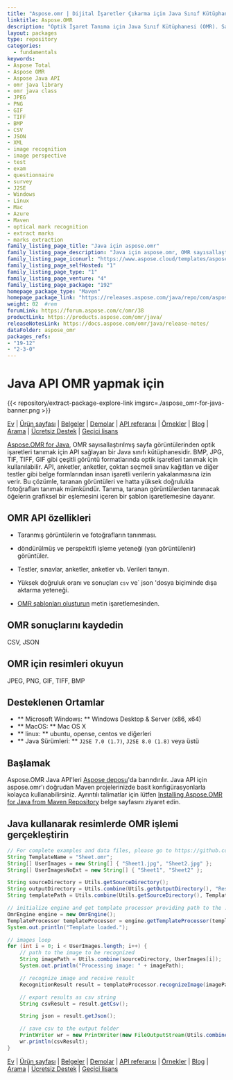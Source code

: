 ```yaml
---
title: "Aspose.omr | Dijital İşaretler Çıkarma için Java Sınıf Kütüphanesi" 
linktitle: Aspose.OMR
description: "Optik İşaret Tanıma için Java Sınıf Kütüphanesi (OMR). Sayısallaştırılmış veya taranan görüntülerden, fotoğraflardan, anketlerden, sınavlardan ve anketlerden işaretleri tanıyın ve çıkarın." 
layout: packages
type: repository
categories:
  - fundamentals
keywords:
- Aspose Total
- Aspose OMR
- Aspose Java API
- omr java library
- omr java class
- JPEG
- PNG
- GIF
- TIFF
- BMP
- CSV
- JSON
- XML
- image recognition
- image perspective
- test
- exam
- questionnaire
- survey
- J2SE
- Windows
- Linux
- Mac
- Azure
- Maven
- optical mark recognition
- extract marks
- marks extraction
family_listing_page_title: "Java için aspose.omr" 
family_listing_page_description: "Java için aspose.omr, OMR sayısallaştırılmış sayfa görüntülerinden optik işaretleri tanımak için bir API'dır. BMP, JPG, TIF, TIFF, GIF gibi çeşitli görüntü formatlarında optik işaretleri tanımak için kullanılabilir. API, anketler, anketler, çoktan seçmeli sınav kağıtları ve diğer testler gibi belge formlarından insan işaretli verilerin yakalanmasına izin verir." 
family_listing_page_iconurl: "https://www.aspose.cloud/templates/aspose/App_Themes/V3/images/omr/272x272/aspose_omr-for-java.png"
family_listing_page_selfHosted: "1"
family_listing_page_type: "1"
family_listing_page_venture: "4"
family_listing_page_package: "192"
homepage_package_type: "Maven"
homepage_package_link: "https://releases.aspose.com/java/repo/com/aspose/aspose-omr/"
weight: 02	#rem
forumLink: https://forum.aspose.com/c/omr/38
productLink: https://products.aspose.com/omr/java/
releaseNotesLink: https://docs.aspose.com/omr/java/release-notes/
dataFolder: aspose_omr
packages_refs:
- "19-12"
- "2-3-0"
---
```


# Java API OMR yapmak için
{{< repository/extract-package-explore-link imgsrc=./aspose_omr-for-java-banner.png >}}

[Ev](https://www.aspose.com/) | [Ürün sayfası](https://products.aspose.com/omr/java) | [Belgeler](https://docs.aspose.com/omr/java/) | [Demolar](https://products.aspose.app/omr/family) | [API referansı](https://apireference.aspose.com/omr/java) | [Örnekler](https://github.com/aspose-omr/Aspose.OMR-for-Java) | [Blog](https://blog.aspose.com/category/omr/) | [Arama](https://search.aspose.com/) | [Ücretsiz Destek](https://forum.aspose.com/c/omr) | [Geçici lisans](https://purchase.aspose.com/temporary-license)

[Aspose.OMR for Java](https://products.aspose.com/omr/java), OMR sayısallaştırılmış sayfa görüntülerinden optik işaretleri tanımak için API sağlayan bir Java sınıfı kütüphanesidir. BMP, JPG, TIF, TIFF, GIF gibi çeşitli görüntü formatlarında optik işaretleri tanımak için kullanılabilir. API, anketler, anketler, çoktan seçmeli sınav kağıtları ve diğer testler gibi belge formlarından insan işaretli verilerin yakalanmasına izin verir. Bu çözümle, taranan görüntüleri ve hatta yüksek doğrulukla fotoğrafları tanımak mümkündür. Tanıma, taranan görüntülerden tanınacak öğelerin grafiksel bir eşlemesini içeren bir şablon işaretlemesine dayanır.

## OMR API özellikleri
- Taranmış görüntülerin ve fotoğrafların tanınması.
- döndürülmüş ve perspektifi işleme yeteneği (yan görüntülenir) görüntüler.
- Testler, sınavlar, anketler, anketler vb. Verileri tanıyın.
- Yüksek doğruluk oranı ve sonuçları `csv` ve` json 'dosya biçiminde dışa aktarma yeteneği.

- [OMR şablonları oluşturun](https://docs.aspose.com/omr/java/create-omr-template/) metin işaretlemesinden.

## OMR sonuçlarını kaydedin
CSV, JSON

## OMR için resimleri okuyun
JPEG, PNG, GIF, TIFF, BMP

## Desteklenen Ortamlar
- ** Microsoft Windows: ** Windows Desktop & Server (x86, x64)
- ** MacOS: ** Mac OS X
- ** linux: ** ubuntu, opense, centos ve diğerleri
- ** Java Sürümleri: ** `J2SE 7.0 (1.7)`, `J2SE 8.0 (1.8)` veya üstü

## Başlamak

Aspose.OMR Java API'leri [Aspose deposu](https://repository.aspose.com/omr/)'da barındırılır. Java API için aspose.omr'ı doğrudan Maven projelerinizde basit konfigürasyonlarla kolayca kullanabilirsiniz. Ayrıntılı talimatlar için lütfen [Installing Aspose.OMR for Java from Maven Repository](https://docs.aspose.com/omr/java/installation/) belge sayfasını ziyaret edin.

## Java kullanarak resimlerde OMR işlemi gerçekleştirin

```java
// For complete examples and data files, please go to https://github.com/aspose-omr/Aspose.OMR-for-Java
String TemplateName = "Sheet.omr";
String[] UserImages = new String[] { "Sheet1.jpg", "Sheet2.jpg" };
String[] UserImagesNoExt = new String[] { "Sheet1", "Sheet2" };

String sourceDirectory = Utils.getSourceDirectory();
String outputDirectory = Utils.combine(Utils.getOutputDirectory(), "Result");
String templatePath = Utils.combine(Utils.getSourceDirectory(), TemplateName);

// initialize engine and get template processor providing path to the .omr file
OmrEngine engine = new OmrEngine();
TemplateProcessor templateProcessor = engine.getTemplateProcessor(templatePath);
System.out.println("Template loaded.");

// images loop
for (int i = 0; i < UserImages.length; i++) {
    // path to the image to be recognized
    String imagePath = Utils.combine(sourceDirectory, UserImages[i]);
    System.out.println("Processing image: " + imagePath);

    // recognize image and receive result
    RecognitionResult result = templateProcessor.recognizeImage(imagePath);

    // export results as csv string
    String csvResult = result.getCsv();

    String json = result.getJson();

    // save csv to the output folder
    PrintWriter wr = new PrintWriter(new FileOutputStream(Utils.combine(outputDirectory, UserImagesNoExt[i] + ".csv")), true);
    wr.println(csvResult);
}
```

[Ev](https://www.aspose.com/) | [Ürün sayfası](https://products.aspose.com/omr/java) | [Belgeler](https://docs.aspose.com/omr/java/) | [Demolar](https://products.aspose.app/omr/family) | [API referansı](https://apireference.aspose.com/omr/java) | [Örnekler](https://github.com/aspose-omr/Aspose.OMR-for-Java) | [Blog](https://blog.aspose.com/category/omr/) | [Arama](https://search.aspose.com/) | [Ücretsiz Destek](https://forum.aspose.com/c/omr) | [Geçici lisans](https://purchase.aspose.com/temporary-license)
